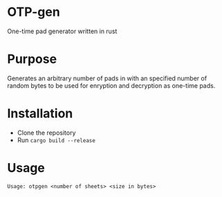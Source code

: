 # OTP-gen
One-time pad generator written in rust

# Purpose
Generates an arbitrary number of pads in with an specified number of random bytes to be used for enryption and decryption as one-time pads.

# Installation
 * Clone the repository
 * Run `cargo build --release`

# Usage
```Usage: otpgen <number of sheets> <size in bytes>```
